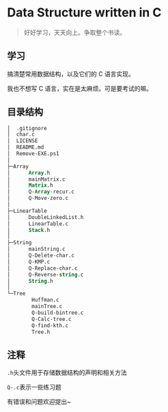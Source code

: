 # Data Structure written in C

> 好好学习，天天向上。争取整个书读。

## 学习

搞清楚常用数据结构，以及它们的 C 语言实现。

我也不想写 C 语言，实在是太麻烦。可是要考试的嘛。

## 目录结构

```ps
│  .gitignore
│  char.c
│  LICENSE
│  README.md
│  Remove-EXE.ps1
│
├─Array
│      Array.h
│      mainMatrix.c
│      Matrix.h
│      Q-Array-recur.c
│      Q-Move-zero.c
│
├─LinearTable
│      DoubleLinkedList.h
│      LinearTable.c
│      Stack.h
│
├─String
│      mainString.c
│      Q-Delete-char.c
│      Q-KMP.c
│      Q-Replace-char.c
│      Q-Reverse-string.c
│      String.h
│
└─Tree
        Huffman.c
        mainTree.c
        Q-build-bintree.c
        Q-Calc-tree.c
        Q-find-kth.c
        Tree.h
```

## 注释

`.h`头文件用于存储数据结构的声明和相关方法

`Q-.c`表示一些练习题

有错误和问题欢迎提出~
